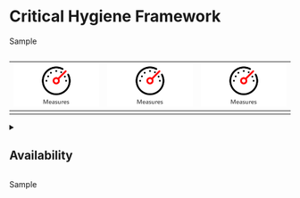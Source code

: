 # Critical Hygiene Framework

Sample

<div class="row">
  <div class="column"></div>
  <div class="column"></div>
  <div class="column"></div>
</div>

|<a href="assist/"><img src="Guage.svg" alt="drawing"></a>| <a href="other/"><img src="Guage.svg" alt="drawing"></a> | <img src="Guage.svg" alt="drawing"> | 
| :---:  | :---: | :---: |
||||

<details>
  <summary><h2>Availability</h2></summary>
  <p></p>
  Some text here
  
  ### Heading
  1. Foo
  2. Bar
     * Baz
     * Qux

  ### Some Javascript
  ```js
  function logSomething(something) {
    console.log('Something', something);
  }
  ```
</details>

Sample
